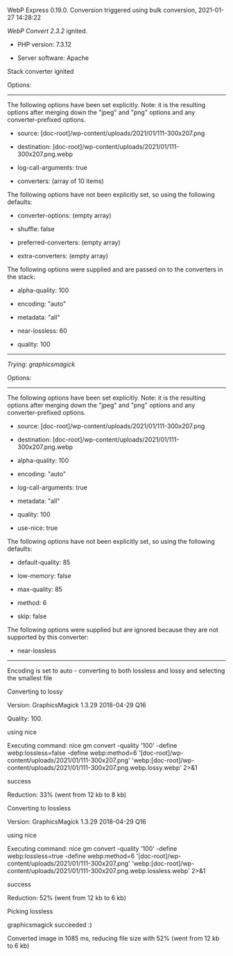 WebP Express 0.19.0. Conversion triggered using bulk conversion, 2021-01-27 14:28:22

*WebP Convert 2.3.2*  ignited.
- PHP version: 7.3.12
- Server software: Apache

Stack converter ignited

Options:
------------
The following options have been set explicitly. Note: it is the resulting options after merging down the "jpeg" and "png" options and any converter-prefixed options.
- source: [doc-root]/wp-content/uploads/2021/01/111-300x207.png
- destination: [doc-root]/wp-content/uploads/2021/01/111-300x207.png.webp
- log-call-arguments: true
- converters: (array of 10 items)

The following options have not been explicitly set, so using the following defaults:
- converter-options: (empty array)
- shuffle: false
- preferred-converters: (empty array)
- extra-converters: (empty array)

The following options were supplied and are passed on to the converters in the stack:
- alpha-quality: 100
- encoding: "auto"
- metadata: "all"
- near-lossless: 60
- quality: 100
------------


*Trying: graphicsmagick* 

Options:
------------
The following options have been set explicitly. Note: it is the resulting options after merging down the "jpeg" and "png" options and any converter-prefixed options.
- source: [doc-root]/wp-content/uploads/2021/01/111-300x207.png
- destination: [doc-root]/wp-content/uploads/2021/01/111-300x207.png.webp
- alpha-quality: 100
- encoding: "auto"
- log-call-arguments: true
- metadata: "all"
- quality: 100
- use-nice: true

The following options have not been explicitly set, so using the following defaults:
- default-quality: 85
- low-memory: false
- max-quality: 85
- method: 6
- skip: false

The following options were supplied but are ignored because they are not supported by this converter:
- near-lossless
------------

Encoding is set to auto - converting to both lossless and lossy and selecting the smallest file

Converting to lossy
Version: GraphicsMagick 1.3.29 2018-04-29 Q16 
Quality: 100. 
using nice
Executing command: nice gm convert -quality '100' -define webp:lossless=false -define webp:method=6 '[doc-root]/wp-content/uploads/2021/01/111-300x207.png' 'webp:[doc-root]/wp-content/uploads/2021/01/111-300x207.png.webp.lossy.webp' 2>&1
success
Reduction: 33% (went from 12 kb to 8 kb)

Converting to lossless
Version: GraphicsMagick 1.3.29 2018-04-29 Q16 
using nice
Executing command: nice gm convert -quality '100' -define webp:lossless=true -define webp:method=6 '[doc-root]/wp-content/uploads/2021/01/111-300x207.png' 'webp:[doc-root]/wp-content/uploads/2021/01/111-300x207.png.webp.lossless.webp' 2>&1
success
Reduction: 52% (went from 12 kb to 6 kb)

Picking lossless
graphicsmagick succeeded :)

Converted image in 1085 ms, reducing file size with 52% (went from 12 kb to 6 kb)

